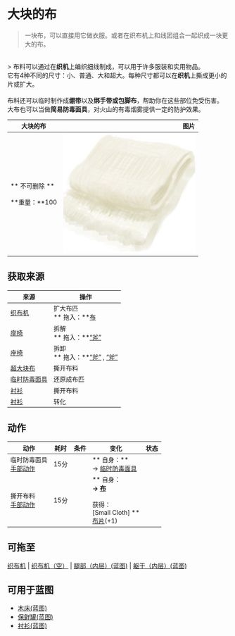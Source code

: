 # 大块的布  
> 一块布，可以直接用它做衣服。或者在织布机上和线团组合一起织成一块更大的布。  
<br>  
> 布料可以通过在<b>织机</b>上编织细线制成，可以用于许多服装和实用物品。<br>它有4种不同的尺寸：小、普通、大和超大。每种尺寸都可以在<b>织机</b>上撕成更小的片或扩大。<br><br>布料还可以临时制作成<b>绷带</b>以及<b>绑手带或包脚布</b>，帮助你在这些部位免受伤害。<br>大布也可以当做<b>简易防毒面具</b>，对火山的有毒烟雾提供一定的防护效果。<br>  
  
  大块的布  |   图片   
 ----  |  ----:   
 ** 不可删除 **<br><br>**重量：**100  |  <img decoding="async" src="Sprite/ClothLarge.png" href="a.md" style="max-width:300px;max-height:300px;">   
  
## 获取来源  
来源  |  操作  
----  |  ----  
[织布机](Loom.md)  |  扩大布匹<br>** 拖入：**[布](Cloth.md)  
[座椅](Seat.md)  |  拆解<br>** 拖入：**[“斧”](tag_Axe.md)  
[座椅](SeatPlaced.md)  |  拆卸<br>** 拖入：**[“斧”](tag_Axe.md) , [“斧”](tag_Axe.md)  
[超大块布](ClothVeryLarge.md)  |  撕开布料  
[临时防毒面具](MaskMakeshift.md)  |  还原成布匹  
[衬衫](ShirtFiber.md)  |  撕开布料  
[衬衫](ShirtFiber.md)  |  转化  
## 动作  
动作  |  耗时  |  条件  |  变化  |  状态  
----  |  ----  |  ----  |  ----  |  ----  
临时防毒面具<br>[手部动作](HandAction.md)  |  15分  |    |  ** 自身：**<br>→ [临时防毒面具](MaskMakeshift.md)  |    
撕开布料<br>[手部动作](HandAction.md)  |  15分  |    |  ** 自身：**<br>→ [布](Cloth.md)<br><br>** 获得： **<br>** [Small Cloth] **<br>  [布片](ClothSmall.md)(+1)<br>  |    
## 可拖至  
[织布机](Loom.md) | [织布机（空）](LoomEmpty.md) | [腿部（内层）(蓝图)](InnerLegsBlueprint.md) | [躯干（内层）(蓝图)](InnerTorsoBlueprint.md)  
## 可用于蓝图  
- [木床(蓝图)](Bp_BedWooden.md)  
- [保鲜罐(蓝图)](Bp_ClayPotCooler.md)  
- [衬衫(蓝图)](Bp_Shirt.md)  
  
  


<script>document.title="大块的布 - 卡牌生存百科 Card Survival Wiki";</script>